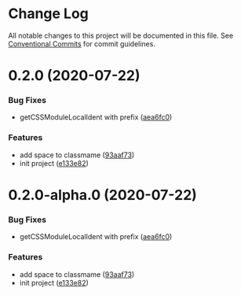 # Change Log

All notable changes to this project will be documented in this file.
See [Conventional Commits](https://conventionalcommits.org) for commit guidelines.

# 0.2.0 (2020-07-22)


### Bug Fixes

* getCSSModuleLocalIdent with prefix ([aea6fc0](https://github.com/cattuan/split-bill/commit/aea6fc06378c65a012b82f0e577c26370c91fe42))


### Features

* add space to classmame ([93aaf73](https://github.com/cattuan/split-bill/commit/93aaf737a2aaeeedcd5ee62bcc75ef8cf9834b59))
* init project ([e133e82](https://github.com/cattuan/split-bill/commit/e133e820f44e1bc113c73d5b427c3296feaa12fc))





# 0.2.0-alpha.0 (2020-07-22)


### Bug Fixes

* getCSSModuleLocalIdent with prefix ([aea6fc0](https://github.com/cattuan/split-bill/commit/aea6fc06378c65a012b82f0e577c26370c91fe42))


### Features

* add space to classmame ([93aaf73](https://github.com/cattuan/split-bill/commit/93aaf737a2aaeeedcd5ee62bcc75ef8cf9834b59))
* init project ([e133e82](https://github.com/cattuan/split-bill/commit/e133e820f44e1bc113c73d5b427c3296feaa12fc))
